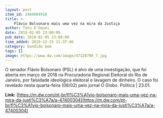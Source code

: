 ```yaml
---
layout: post
item_id: 2484984910
title: >-
    Flávio Bolsonaro mais uma vez na mira da Justiça
author: Tatu D'Oquei
date: 2019-02-05 23:00:00
pub_date: 2019-02-05 23:00:00
time_added: 2019-12-23 21:37:46
category: bandido bom
tags: []
image: https://www.dw.com/image/47128798_7.jpg
---
```


O senador Flávio Bolsonaro (PSL) é alvo de uma investigação, que foi aberta em março de 2018 na Procuradoria Regional Eleitoral do Rio de Janeiro, por falsidade ideológica eleitoral e lavagem de dinheiro. O caso foi revelado nesta quarta-feira (06/02) pelo jornal O Globo. Política | 23.01.

**Link:** [https://m.dw.com/pt-br/fl%C3%A1vio-bolsonaro-mais-uma-vez-na-mira-da-justi%C3%A7a/a-47400304](https://m.dw.com/pt-br/fl%C3%A1vio-bolsonaro-mais-uma-vez-na-mira-da-justi%C3%A7a/a-47400304)


